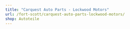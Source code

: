 ```yaml
---
title: "Carquest Auto Parts - Lockwood Motors"
url: /fort-scott/carquest-auto-parts-lockwood-motors/
shop: Autoteile
---
```

